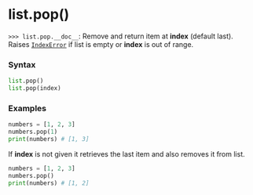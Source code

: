 # list.pop()

`>>> list.pop.__doc__`: Remove and return item at **index** (default last). Raises [`IndexError`](/exceptions/IndexError.md) if list is empty or **index** is out of range.

### Syntax
```python
list.pop()
list.pop(index)
```

### Examples

```python
numbers = [1, 2, 3]
numbers.pop(1)
print(numbers) # [1, 3]
```

If **index** is not given it retrieves the last item and also removes it from list. 

```python
numbers = [1, 2, 3]
numbers.pop()
print(numbers) # [1, 2]
```
